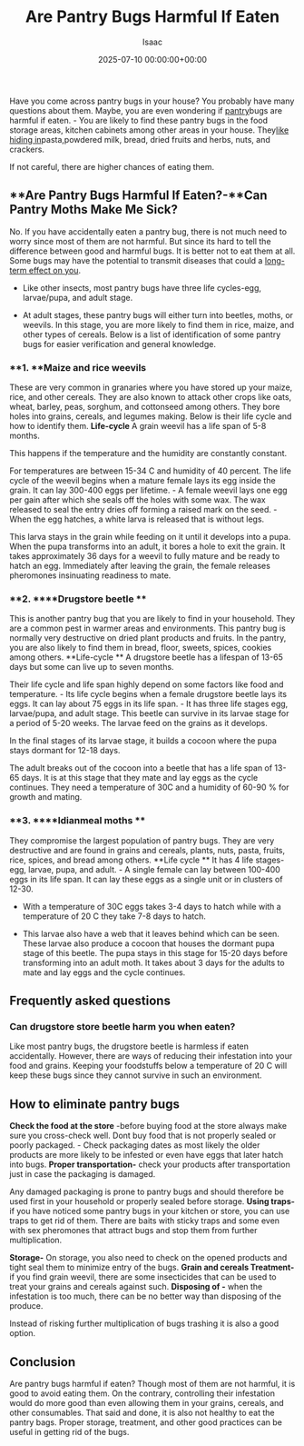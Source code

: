 ﻿---
title: Are Pantry Bugs Harmful If Eaten
description: Have you come across pantry bugs in your house ? You probably have many questions about them. Maybe, you are even wondering if pantry bugs are harmful if...
slug: /are-pantry-bugs-harmful-if-eaten/
date: 2025-07-10 00:00:00+00:00
lastmod: 2025-07-10 00:00:00+03:00
author: Isaac
categories:

- Guide

- Moths
tags:

- guide

- are

- pantry
layout: post
---

Have you come across pantry bugs in your house? You probably have many questions about them. Maybe, you are even wondering if [pantry](https://pestpolicy.com/how-long-do-pantry-bugs-live/)bugs are harmful if eaten. - You are likely to find these pantry bugs in the food storage areas, kitchen cabinets among other areas in your house. They[like hiding in](https://pestpolicy.com/what-causes-pantry-bugs/)pasta,powdered milk, bread, dried fruits and herbs, nuts, and crackers.

If not careful, there are higher chances of eating them.

##  **Are Pantry Bugs Harmful If Eaten?-**Can Pantry Moths Make Me Sick?

No. If you have accidentally eaten a pantry bug, there is not much need to worry since most of them are not harmful. But since its hard to tell the difference between good and harmful bugs. It is better not to eat them at all. Some bugs may have the potential to transmit diseases that could a [long-term effect on you](https://pestpolicy.com/how-long-do-pantry-bugs-live/).

- Like other insects, most pantry bugs have three life cycles-egg, larvae/pupa, and adult stage.

- At adult stages, these pantry bugs will either turn into beetles, moths, or weevils. In this stage, you are more likely to find them in rice, maize, and other types of cereals. Below is a list of identification of some pantry bugs for easier verification and general knowledge.

###  **1. ****Maize and rice weevils**

These are very common in granaries where you have stored up your maize, rice, and other cereals. They are also known to attack other crops like oats, wheat, barley, peas, sorghum, and cottonseed among others. They bore holes into grains, cereals, and legumes making. Below is their life cycle and how to identify them. **Life-cycle** A grain weevil has a life span of 5-8 months.

This happens if the temperature and the humidity are constantly constant.

For temperatures are between 15-34 C and humidity of 40 percent. The life cycle of the weevil begins when a mature female lays its egg inside the grain. It can lay 300-400 eggs per lifetime. - A female weevil lays one egg per gain after which she seals off the holes with some wax. The wax released to seal the entry dries off forming a raised mark on the seed. - When the egg hatches, a white larva is released that is without legs.

This larva stays in the grain while feeding on it until it develops into a pupa. When the pupa transforms into an adult, it bores a hole to exit the grain. It takes approximately 36 days for a weevil to fully mature and be ready to hatch an egg. Immediately after leaving the grain, the female releases pheromones insinuating readiness to mate.

###  **2. ****Drugstore beetle **

This is another pantry bug that you are likely to find in your household. They are a common pest in warmer areas and environments. This pantry bug is normally very destructive on dried plant products and fruits. In the pantry, you are also likely to find them in bread, floor, sweets, spices, cookies among others. **Life-cycle ** A drugstore beetle has a lifespan of 13-65 days but some can live up to seven months.

Their life cycle and life span highly depend on some factors like food and temperature. - Its life cycle begins when a female drugstore beetle lays its eggs. It can lay about 75 eggs in its life span. - It has three life stages egg, larvae/pupa, and adult stage. This beetle can survive in its larvae stage for a period of 5-20 weeks. The larvae feed on the grains as it develops.

In the final stages of its larvae stage, it builds a cocoon where the pupa stays dormant for 12-18 days.

The adult breaks out of the cocoon into a beetle that has a life span of 13-65 days. It is at this stage that they mate and lay eggs as the cycle continues. They need a temperature of 30C and a humidity of 60-90 % for growth and mating.

###  **3. ****Idianmeal moths **

They compromise the largest population of pantry bugs. They are very destructive and are found in grains and cereals, plants, nuts, pasta, fruits, rice, spices, and bread among others. **Life cycle ** It has 4 life stages-egg, larvae, pupa, and adult. - A single female can lay between 100-400 eggs in its life span. It can lay these eggs as a single unit or in clusters of 12-30.

- With a temperature of 30C eggs takes 3-4 days to hatch while with a temperature of 20 C they take 7-8 days to hatch.

- This larvae also have a web that it leaves behind which can be seen. These larvae also produce a cocoon that houses the dormant pupa stage of this beetle. The pupa stays in this stage for 15-20 days before transforming into an adult moth. It takes about 3 days for the adults to mate and lay eggs and the cycle continues.

##  Frequently asked questions

###  **Can drugstore store beetle harm you when eaten?**

Like most pantry bugs, the drugstore beetle is harmless if eaten accidentally. However, there are ways of reducing their infestation into your food and grains. Keeping your foodstuffs below a temperature of 20 C will keep these bugs since they cannot survive in such an environment.

##  **How to eliminate pantry bugs**

**Check the food at the store** -before buying food at the store always make sure you cross-check well. Dont buy food that is not properly sealed or poorly packaged. - Check packaging dates as most likely the older products are more likely to be infested or even have eggs that later hatch into bugs. **Proper transportation-** check your products after transportation just in case the packaging is damaged.

Any damaged packaging is prone to pantry bugs and should therefore be used first in your household or properly sealed before storage. **Using traps-** if you have noticed some pantry bugs in your kitchen or store, you can use traps to get rid of them. There are baits with sticky traps and some even with sex pheromones that attract bugs and stop them from further multiplication.

**Storage-** On storage, you also need to check on the opened products and tight seal them to minimize entry of the bugs. **Grain and cereals Treatment-** if you find grain weevil, there are some insecticides that can be used to treat your grains and cereals against such. **Disposing of -** when the infestation is too much, there can be no better way than disposing of the produce.

Instead of risking further multiplication of bugs trashing it is also a good option.

##  Conclusion

Are pantry bugs harmful if eaten? Though most of them are not harmful, it is good to avoid eating them. On the contrary, controlling their infestation would do more good than even allowing them in your grains, cereals, and other consumables. That said and done, it is also not healthy to eat the pantry bags. Proper storage, treatment, and other good practices can be useful in getting rid of the bugs.
